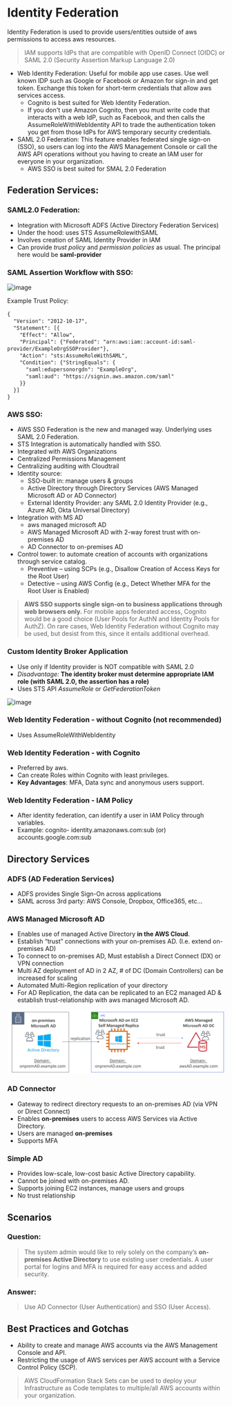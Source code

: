 # Identity Federation

Identity Federation is used to provide users/entities outside of aws permissions to access aws resources.

> IAM supports IdPs that are compatible with OpenID Connect (OIDC) or SAML 2.0 (Security Assertion Markup Language 2.0)

- Web Identity Federation: Useful for mobile app use cases. Use well known IDP such as Google or Facebook or Amazon for sign-in and get token. Exchange this token for short-term credentials that allow aws services access.
    - Cognito is best suited for Web Identity Federation. 
    - If you don't use Amazon Cognito, then you must write code that interacts with a web IdP, such as Facebook, and then calls the AssumeRoleWithWebIdentity API to trade the authentication token you get from those IdPs for AWS temporary security credentials.  
- SAML 2.0 Federation: This feature enables federated single sign-on (SSO), so users can log into the AWS Management Console or call the AWS API operations without you having to create an IAM user for everyone in your organization.
    - AWS SSO is best suited for SMAL 2.0 Federation   


## Federation Services:
### SAML2.0 Federation:

- Integration with Microsoft ADFS (Active Directory Federation Services)
- Under the hood: uses STS AssumeRolewithSAML
- Involves creation of SAML Identity Provider in IAM
- Can provide *trust policy* and *permission policies* as usual. The principal here would be **saml-provider**

### SAML Assertion Workflow with SSO:

![image](https://user-images.githubusercontent.com/15995686/171585160-5532136f-b382-471a-81ad-cae41a16f58e.png)

Example Trust Policy:
```
{
  "Version": "2012-10-17",
  "Statement": [{
    "Effect": "Allow",
    "Principal": {"Federated": "arn:aws:iam::account-id:saml-provider/ExampleOrgSSOProvider"},
    "Action": "sts:AssumeRoleWithSAML",
    "Condition": {"StringEquals": {
      "saml:edupersonorgdn": "ExampleOrg",
      "saml:aud": "https://signin.aws.amazon.com/saml"
    }}
  }]
}
```
   
### AWS SSO:

- AWS SSO Federation is the new and managed way. Underlying uses SAML 2.0 Federation.
- STS Integration is automatically handled with SSO.
- Integrated with AWS Organizations
- Centralized Permissions Management
- Centralizing auditing with Cloudtrail
-  Identity source:
     - SSO-built in: manage users & groups
     - Active Directory through Directory Services (AWS Managed Microsoft AD or AD Connector)
     - External Identity Provider: any SAML 2.0 Identity Provider (e.g., Azure AD, Okta Universal Directory) 
- Integration with MS AD
     - aws managed microsoft AD
     - AWS Managed Microsoft AD with 2-way forest trust with on-premises AD
     - AD Connector to on-premises AD       
- Control tower: to automate creation of accounts with organizations through service catalog. 
     - Preventive – using SCPs (e.g., Disallow Creation of Access Keys for the Root User)
     - Detective – using AWS Config (e.g., Detect Whether MFA for the Root User is Enabled)

> **AWS SSO supports single sign-on to business applications through web browsers only.**
> For mobile apps federated access, Cognito would be a good choice (User Pools for AuthN and Identity Pools for AuthZ). 
> On rare cases, Web Identity Federation without Cognito may be used, but desist from this, since it entails additional overhead.

### Custom Identity Broker Application

- Use only if Identity provider is NOT compatible with SAML 2.0
- *Disadvantage:* **The identity broker must determine appropriate IAM role (with SAML 2.0, the assertion has a role)**
- Uses STS API _AssumeRole_ or _GetFederationToken_

![image](https://user-images.githubusercontent.com/15995686/180926800-46f53859-0ed4-4fb5-bc09-306792a9cacb.png)


### Web Identity Federation - without Cognito (not recommended)

- Uses AssumeRoleWithWebIdentity 

### Web Identity Federation - with Cognito

- Preferred by aws.
- Can create Roles within Cognito with least privileges.
- **Key Advantages**: MFA, Data sync and anonymous users support.

### Web Identity Federation - IAM Policy

- After identity federation, can identify a user in IAM Policy through variables.
- Example: cognito- identity.amazonaws.com:sub (or) accounts.google.com:sub


## Directory Services

### ADFS (AD Federation Services)

- ADFS provides Single Sign-On across applications
- SAML across 3rd party: AWS Console, Dropbox, Office365, etc…

### AWS Managed Microsoft AD

- Enables use of managed Active Directory **in the AWS Cloud**.
- Establish “trust” connections with your on-premises AD. (I.e. extend on-premises AD)
- To connect to on-premises AD,  Must establish a Direct Connect (DX) or VPN connection
- Multi AZ deployment of AD in 2 AZ, # of DC (Domain Controllers) can be increased for scaling
- Automated Multi-Region replication of your directory
- For AD Replication, the data can be replicated to an EC2 managed AD & establish trust-relationship with aws managed Microsoft AD.

![AD Replication](../images/ad_replication.png)

### AD Connector

- Gateway to redirect directory requests to an on-premises AD (via VPN or Direct Connect) 
- Enables **on-premises** users to access AWS Services via Active Directory.
- Users are managed **on-premises**
- Supports MFA

### Simple AD

- Provides low-scale, low-cost basic Active Directory capability.
- Cannot be joined with on-premises AD.
- Supports joining EC2 instances, manage users and groups
- No trust relationship

## Scenarios

### Question:
> The system admin would like to rely solely on the company’s **on-premises Active Directory** to use existing user credentials. 
A user portal for logins and MFA is required for easy access and added security.

### Answer:

> Use AD Connector (User Authentication) and SSO (User Access).

## Best Practices and Gotchas

- Ability to create and manage AWS accounts via the AWS Management Console and API.
- Restricting the usage of AWS services per AWS account with a Service Control Policy (SCP).

> AWS CloudFormation Stack Sets can be used to deploy your Infrastructure as Code templates to multiple/all AWS accounts within your organization.




